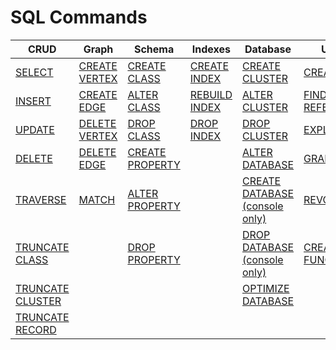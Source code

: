 # SQL Commands


| CRUD     | Graph | Schema | Indexes | Database | Utility |
|----------|-------|--------|---------|-----------|---------|
| [SELECT](SQL-Query.md) | [CREATE VERTEX](SQL-Create-Vertex.md) | [CREATE CLASS](SQL-Create-Class.md) | [CREATE INDEX](SQL-Create-Index.md)| [CREATE CLUSTER](SQL-Create-Cluster.md) | [CREATE LINK](SQL-Create-Link.md) |
| [INSERT](SQL-Insert.md) | [CREATE EDGE](SQL-Create-Edge.md) |[ALTER CLASS](SQL-Alter-Class.md) |[REBUILD INDEX](SQL-Rebuild-Index.md)  |[ALTER CLUSTER](SQL-Alter-Cluster.md) |[FIND REFERENCES](SQL-Find-References.md) |
| [UPDATE](SQL-Update.md) | [DELETE VERTEX](SQL-Delete-Vertex.md) |[DROP CLASS](SQL-Drop-Class.md) |[DROP INDEX](SQL-Drop-Index.md) | [DROP CLUSTER](SQL-Drop-Cluster.md) | [EXPLAIN](SQL-Explain.md) |
| [DELETE](SQL-Delete.md) | [DELETE EDGE](SQL-Delete-Edge.md) | [CREATE PROPERTY](SQL-Create-Property.md) | | [ALTER DATABASE](SQL-Alter-Database.md)|  [GRANT](SQL-Grant.md) |
| [TRAVERSE](SQL-Traverse.md) | [MATCH](SQL-Match.md) |  [ALTER PROPERTY](SQL-Alter-Property.md) | | [CREATE DATABASE (console only)](Console-Command-Create-Database.md) | [REVOKE](SQL-Revoke.md) |
| [TRUNCATE CLASS](SQL-Truncate-Class.md) | | [DROP PROPERTY](SQL-Drop-Property.md) | | [DROP DATABASE (console only)](Console-Command-Drop-Database.md) |[CREATE FUNCTION](SQL-Create-Function.md)|
| [TRUNCATE CLUSTER](SQL-Truncate-Cluster.md) | | | | [OPTIMIZE DATABASE](SQL-Optimize-Database.md) | |
| [TRUNCATE RECORD](SQL-Truncate-Record.md) | | | | | | |

